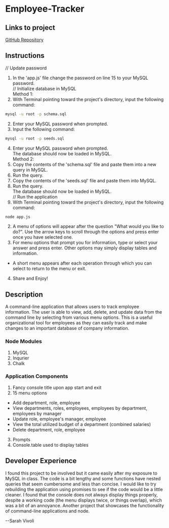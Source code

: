 # Employee-Tracker

## Links to project

[GitHub Repository](https://github.com/svivoli/Employee-Tracker)

## Instructions

// Update password
1) In the 'app.js' file change the password on line 15 to your MySQL password.  
// Initialize database in MySQL  
Method 1:  
1) With Terminal pointing toward the project's directory, input the following command:  
```sh
mysql -u root -p schema.sql
```
2) Enter your MySQL password when prompted.  
3) Input the following command:  
```sh
mysql -u root -p seeds.sql
```
4) Enter your MySQL password when prompted.    
The database should now be loaded in MySQL.   
Method 2:  
1) Copy the contents of the 'schema.sql' file and paste them into a new query in MySQL.  
2) Run the query.  
3) Copy the contents of the 'seeds.sql' file and paste them into MySQL.  
4) Run the query.  
The database should now be loaded in MySQL.  
// Run the application  
1) With Terminal pointing toward the project's directory, input the following command:  
```sh
node app.js
```
2) A menu of options will appear after the question "What would you like to do?". Use the arrow keys to scroll through the options and press enter once you have selected one.  
3) For menu options that prompt you for information, type or select your answer and press enter. Other options may simply display tables and information.  
* A short menu appears after each operation through which you can select to return to the menu or exit.  
4) Share and Enjoy!  

## Description

A command-line application that allows users to track employee information. The user is able to view, add, delete, and update data from the command line by selecting from various menu options. This is a useful organizational tool for employees as they can easily track and make changes to an important database of company information.

### Node Modules

1. MySQL
2. Inqurier
3. Chalk

### Application Components

1. Fancy console title upon app start and exit
2. 15 menu options
- Add department, role, employee
- View departments, roles, employees, employees by department, employees by manager
- Update role, employee's manager, employee
- View the total utilized budget of a department (combined salaries)
- Delete department, role, employee
3. Prompts
4. Console.table used to display tables

## Developer Experience

I found this project to be involved but it came easily after my exposure to MySQL in class. The code is a bit lengthy and some functions have nested queries that seem cumbersome and less than concise. I would like to try rebuilding the application using promises to see if the code would be a little cleaner. I found that the console does not always display things properly, despite a working code (the menu displays twice, or things overlap), which was a bit of an annoyance. Another project that showcases the functionality of command-line applications and node.

--Sarah Vivoli
